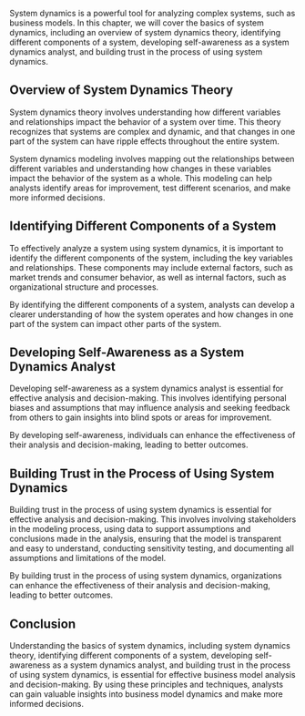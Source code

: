 
System dynamics is a powerful tool for analyzing complex systems, such as business models. In this chapter, we will cover the basics of system dynamics, including an overview of system dynamics theory, identifying different components of a system, developing self-awareness as a system dynamics analyst, and building trust in the process of using system dynamics.

Overview of System Dynamics Theory
----------------------------------

System dynamics theory involves understanding how different variables and relationships impact the behavior of a system over time. This theory recognizes that systems are complex and dynamic, and that changes in one part of the system can have ripple effects throughout the entire system.

System dynamics modeling involves mapping out the relationships between different variables and understanding how changes in these variables impact the behavior of the system as a whole. This modeling can help analysts identify areas for improvement, test different scenarios, and make more informed decisions.

Identifying Different Components of a System
--------------------------------------------

To effectively analyze a system using system dynamics, it is important to identify the different components of the system, including the key variables and relationships. These components may include external factors, such as market trends and consumer behavior, as well as internal factors, such as organizational structure and processes.

By identifying the different components of a system, analysts can develop a clearer understanding of how the system operates and how changes in one part of the system can impact other parts of the system.

Developing Self-Awareness as a System Dynamics Analyst
------------------------------------------------------

Developing self-awareness as a system dynamics analyst is essential for effective analysis and decision-making. This involves identifying personal biases and assumptions that may influence analysis and seeking feedback from others to gain insights into blind spots or areas for improvement.

By developing self-awareness, individuals can enhance the effectiveness of their analysis and decision-making, leading to better outcomes.

Building Trust in the Process of Using System Dynamics
------------------------------------------------------

Building trust in the process of using system dynamics is essential for effective analysis and decision-making. This involves involving stakeholders in the modeling process, using data to support assumptions and conclusions made in the analysis, ensuring that the model is transparent and easy to understand, conducting sensitivity testing, and documenting all assumptions and limitations of the model.

By building trust in the process of using system dynamics, organizations can enhance the effectiveness of their analysis and decision-making, leading to better outcomes.

Conclusion
----------

Understanding the basics of system dynamics, including system dynamics theory, identifying different components of a system, developing self-awareness as a system dynamics analyst, and building trust in the process of using system dynamics, is essential for effective business model analysis and decision-making. By using these principles and techniques, analysts can gain valuable insights into business model dynamics and make more informed decisions.
